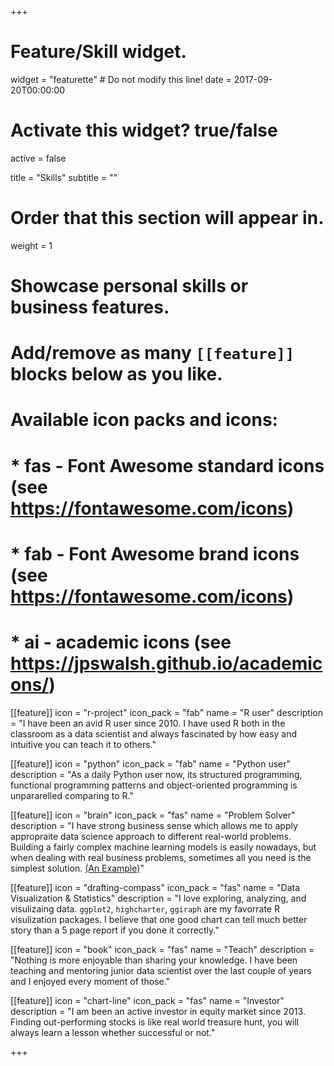 +++
# Feature/Skill widget.
widget = "featurette"  # Do not modify this line!
date = 2017-09-20T00:00:00

# Activate this widget? true/false
active = false

title = "Skills"
subtitle = ""

# Order that this section will appear in.
weight = 1

# Showcase personal skills or business features.
# 
# Add/remove as many `[[feature]]` blocks below as you like.
# 
# Available icon packs and icons:
# * fas - Font Awesome standard icons (see https://fontawesome.com/icons)
# * fab - Font Awesome brand icons (see https://fontawesome.com/icons)
# * ai - academic icons (see https://jpswalsh.github.io/academicons/)

[[feature]]
  icon = "r-project"
  icon_pack = "fab"
  name = "R user"
  description = "I have been an avid R user since 2010. I have used R both in the classroom as a data scientist and always fascinated by how easy and intuitive you can teach it to others."
  
[[feature]]
  icon = "python"
  icon_pack = "fab"
  name = "Python user"
  description = "As a daily Python user now, its structured programming, functional programming patterns and object-oriented programming is unpararelled comparing to R."
  

[[feature]]
  icon = "brain"
  icon_pack = "fas"
  name = "Problem Solver"
  description = "I have strong business sense which allows me to apply appropraite data science approach to different real-world problems. Building a fairly complex machine learning models is easily nowadays, but when dealing with real business problems, sometimes all you need is the simplest solution. [(An Example)](http://thinkdatascience.com/a-non-modeling-approach-scored-top-50-in-a-data-science-competition/)"

  
[[feature]]
  icon = "drafting-compass"
  icon_pack = "fas"
  name = "Data Visualization & Statistics"
  description = "I love exploring, analyzing, and visulizaing data. `ggplot2`, `highcharter`, `ggiraph` are my favorrate R visulization packages. I believe that one good chart can tell much better story than a 5 page report if you done it correctly." 
  
[[feature]]
  icon = "book"
  icon_pack = "fas"
  name = "Teach"
  description = "Nothing is more enjoyable than sharing your knowledge. I have been teaching and mentoring junior data scientist over the last couple of years and I enjoyed every moment of those."


[[feature]]
  icon = "chart-line"
  icon_pack = "fas"
  name = "Investor"
  description = "I am been an active investor in equity market since 2013. Finding out-performing stocks is like real world treasure hunt, you will always learn a lesson whether successful or not."

+++
